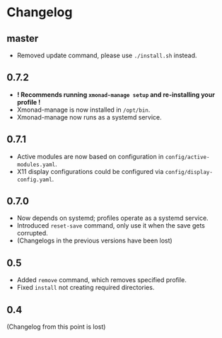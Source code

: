# Changelog
## master
- Removed update command, please use `./install.sh` instead.

## 0.7.2
- **! Recommends running `xmonad-manage setup` and re-installing your profile !**
- Xmonad-manage is now installed in `/opt/bin`.
- Xmonad-manage now runs as a systemd service.

## 0.7.1
- Active modules are now based on configuration in `config/active-modules.yaml`.
- X11 display configurations could be configured via `config/display-config.yaml`.

## 0.7.0
- Now depends on systemd; profiles operate as a systemd service.
- Introduced `reset-save` command, only use it when the save gets corrupted.
- (Changelogs in the previous versions have been lost)

## 0.5
- Added `remove` command, which removes specified profile.
- Fixed `install` not creating required directories.

## 0.4
(Changelog from this point is lost)
